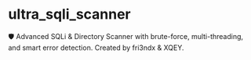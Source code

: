 # ultra_sqli_scanner
🛡️ Advanced SQLi &amp; Directory Scanner with brute-force, multi-threading, and smart error detection. Created by fri3ndx &amp; XQEY.
